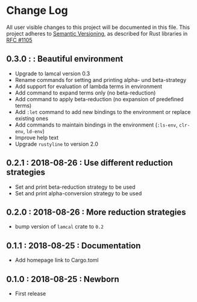 # Change Log

All user visible changes to this project will be documented in this file.
This project adheres to [Semantic Versioning](http://semver.org/), as described
for Rust libraries in [RFC #1105](https://github.com/rust-lang/rfcs/blob/master/text/1105-api-evolution.md)

## 0.3.0 : <unreleased> : Beautiful environment

* Upgrade to lamcal version 0.3
* Rename commands for setting and printing alpha- und beta-strategy
* Add support for evaluation of lambda terms in environment
* Add command to expand terms only (no beta-reduction)
* Add command to apply beta-reduction (no expansion of predefined terms)
* Add `:let` command to add new bindings to the environment or replace existing ones
* Add commands to maintain bindings in the environment (`:ls-env`, `clr-env`, `ld-env`)
* Improve help text
* Upgrade `rustyline` to version 2.0

## 0.2.1 : 2018-08-26 : Use different reduction strategies

* Set and print beta-reduction strategy to be used
* Set and print alpha-conversion strategy to be used

## 0.2.0 : 2018-08-26 : More reduction strategies

* bump version of `lamcal` crate to `0.2`

## 0.1.1 : 2018-08-25 : Documentation

* Add homepage link to Cargo.toml  

## 0.1.0 : 2018-08-25 : Newborn

* First release
